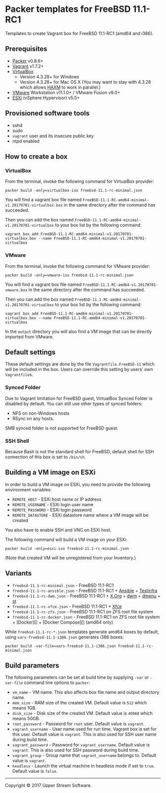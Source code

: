 # Packer templates for FreeBSD 11.1-RC1

Templates to create Vagrant box for FreeBSD 11.1-RC1 (amd64 and i386).

## Prerequisites

* [Packer][] v0.8.6+
* [Vagrant][] v1.7.2+
* [VirtualBox][]
	* Version 4.3.28+ for Windows
	* Version 4.3.28+ for Mac OS X (You may want to stay with 4.3.28 which allows [HAXM][] to work in parallel.)
* [VMware][] Workstation v11.1.0+ / VMware Fusion v8.0+
* [ESXi][] (vSphere Hypervisor) v5.5+

[ESXi]: http://www.vmware.com/products/vsphere-hypervisor
        "Free VMware vSphere Hypervisor, Free Virtualization (ESXi)"
[HAXM]: https://software.intel.com/en-us/android/articles/intel-hardware-accelerated-execution-manager
        "Intel&reg; Hardware Accelerated Execution Manager"
[Packer]: https://www.packer.io/ "Packer by HashiCorp"
[Vagrant]: https://www.vagrantup.com/ "Vagrant"
[VirtualBox]: https://www.virtualbox.org/ "Oracle VM VirtualBox"
[VMware]: http://www.vmware.com/ "VMware Virtualization for Desktop &amp; Server, Application, Public &amp; Hybrid Clouds"

## Provisioned software tools

* sshd
* sudo
* `vagrant` user and its insecure public key
* ntpd enabled

## How to create a box

### VirtualBox

From the terminal, invoke the following command for VirtualBox provider:

    packer build -only=virtualbox-iso freebsd-11.1-rc-minimal.json

You will find a vagrant box file named `FreeBSD-11.1-RC-amd64-minimal-v1.20170701-virtualbox.box`
in the same directory after the command has succeeded.

Then you can add the box named `FreeBSD-11.1-RC-amd64-minimal-v1.20170701-virtualbox` to your box list
by the following command:

    vagrant box add FreeBSD-11.1-RC-amd64-minimal-v1.20170701-virtualbox.box --name FreeBSD-11.1-RC-amd64-minimal-v1.20170701-virtualbox

### VMware

From the terminal, invoke the following command for VMware provider:

    packer build -only=vmware-iso freebsd-11.1-rc-minimal.json

You will find a vagrant box file named `FreeBSD-11.1-RC-amd64-v1.20170701-vmware.box`
in the same directory after the command has succeeded.

Then you can add the box named `FreeBSD-11.1-RC-amd64-minimal-v1.20170701-virtualbox` to your box list
by the following command:

    vagrant box add FreeBSD-11.1-RC-amd64-minimal-v1.20170701-virtualbox.box --name FreeBSD-11.1-RC-amd64-minimal-v1.20170701-virtualbox

In the `output` directory you will also find a VM image that can be directly imported from VMware.

## Default settings

These default settings are done by the file `Vagrantfile.FreeBSD-11` which will be included in the box.
Users can override this setting by users' own `Vagrantfile`s.

### Synced Folder

Due to Vagrant limitation for FreeBSD guest, VirtualBox Synced Folder is disabled by default.
You can still use other types of synced folders:

* NFS on non-Windows hosts
* RSync on any hosts.

SMB synced folder is not supported for FreeBSD guest.

### SSH Shell

Because Bash is not the standard shell for FreeBSD, default shell for SSH connection of this box
is set to `/bin/sh`.

## Building a VM image on ESXi

In order to build a VM image on ESXi, you need to provide the following environment variables:

* `REMOTE_HOST` - ESXi host name or IP address
* `REMOTE_USERNAME` - ESXi login user name
* `REMOTE_PASSWORD` - ESXi login password
* `REMOTE_DATASTORE` - ESXi datastore name where a VM image will be created

You also have to enable SSH and VNC on ESXi host.

The following command will build a VM image on your ESXi:

    packer build -only=esxi-iso freebsd-11.1-rc-minimal.json

(Note that created VM will be unregistered from your Inventory.)

## Variants

* `freebsd-11.1-rc-minimal.json` - FreeBSD 11.1-RC1
* `freebsd-11.1-rc-ansible.json` - FreeBSD 11.1-RC1 + [Ansible][] + [Testinfra][]
* `freebsd-11.1-rc-dwm.json` - FreeBSD 11.1-RC1 + [X.Org][] + [dwm][] + [dmenu][] + [st][]
* `freebsd-11.1-rc-xfce.json` - FreeBSD 11.1-RC1 + [Xfce][]
* `freebsd-11.1-rc-zfs.json` - FreeBSD 11.1-RC1 on ZFS root file system
* `freebsd-11.1-rc-docker.json` - FreeBSD 11.1-RC1 on ZFS root file system + [Docker][] + [Docker Compose][] (amd64 only)

While `freebsd-11.1-rc-*.json` templates generate amd64 boxes by default, using `vars-freebsd-11.1-i386.json`
generates i386 boxes:

    packer build -var-file=vars-freebsd-11.1-i386.json freebsd-11.1-rc-minimal.json

[Ansible]: https://www.ansible.com/ "Ansible is Simple IT Automation"
[dmenu]: http://tools.suckless.org/dmenu/ "dmenu | suckless.org tools"
[dwm]: http://dwm.suckless.org/ "suckless.org dwm - dynamic window manager"
[st]: http://st.suckless.org/ "suckless.org st - simple terminal"
[Testinfra]: https://testinfra.readthedocs.io/en/latest/ "Testinfra test your infrastructure &mdash; testinfra 1.5.5 documentation"
[X.Org]: https://www.x.org/wiki/ "X.Org"
[Xfce]: http://www.xfce.org/ "Xfce Desktop Environment"

## Build parameters

The following parameters can be set at build time by supplying `-var` or `-var-file` command line options to `packer`:

* `vm_name` - VM name.  This also affects box file name and output directory name.
* `mem_size` - RAM size of the created VM.  Default value is `512` which means 1GB.
* `disk_size` - Disk size of the created VM.  Default value is `40960` which means 50GB.
* `root_password` - Password for `root` user.  Default value is `vagrant`.
* `vagrant_username` - User name used for run time.  Vagrant box is set for this user.  Default value is `vagrant`.
  This is also used for SSH user name during build time.
* `vagrant_password` - Password for `vagrant_username`.  Default value is `vagrant`.
  This is also used for SSH password during build time.
* `vagrant_group` - Group name that `vagrant_username` belongs to.  Default value is `vagrant`.
* `headless` - Launch the virtual machine in headless mode if set to `true`.  Default value is `false`.

- - -

Copyright &copy; 2017 Upper Stream Software.
